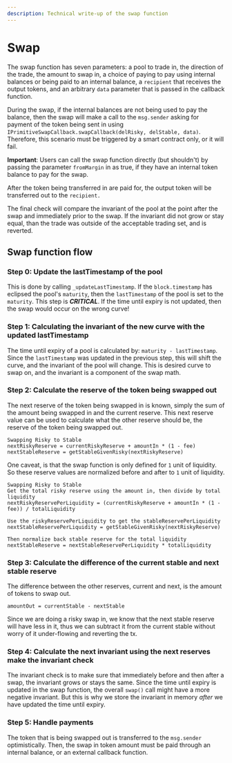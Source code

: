 ```yaml
---
description: Technical write-up of the swap function
---
```


# Swap

The swap function has seven parameters: a pool to trade in, the direction of the trade, the amount to swap in, a choice of paying to pay using internal balances or being paid to an internal balance, a `recipient` that receives the output tokens, and an arbitrary `data` parameter that is passed in the callback function.

 During the swap, if the internal balances are not being used to pay the balance, then the swap will make a call to the `msg.sender` asking for payment of the token being sent in using `IPrimitiveSwapCallback.swapCallback(delRisky, delStable, data)`. Therefore, this scenario must be triggered by a smart contract only, or it will fail. 

**Important**: Users can call the swap function directly (but shouldn't) by passing the parameter `fromMargin` in as true, if they have an internal token balance to pay for the swap.

After the token being transferred in are paid for, the output token will be transferred out to the `recipient.`

The final check will compare the invariant of the pool at the point after the swap and immediately prior to the swap. If the invariant did not grow or stay equal, than the trade was outside of the acceptable trading set, and is reverted.

## Swap function flow

### Step 0: Update the lastTimestamp of the pool

This is done by calling `_updateLastTimestamp`. If the `block.timestamp` has eclipsed the pool's `maturity`, then the `lastTimestamp` of the pool is set to the `maturity`. This step is _**CRITICAL**_. If the time until expiry is not updated, then the swap would occur on the wrong curve!

### Step 1: Calculating the invariant of the new curve with the updated lastTimestamp

The time until expiry of a pool is calculated by: `maturity - lastTimestamp`. Since the `lastTimestamp` was updated in the previous step, this will shift the curve, and the invariant of the pool will change. This is desired curve to swap on, and the invariant is a component of the swap math.

### Step 2: Calculate the reserve of the token being swapped out

The next reserve of the token being swapped in is known, simply the sum of the amount being swapped in and the current reserve. This next reserve value can be used to calculate what the other reserve should be, the reserve of the token being swapped out.

```
Swapping Risky to Stable
nextRiskyReserve = currentRiskyReserve + amountIn * (1 - fee)
nextStableReserve = getStableGivenRisky(nextRiskyReserve)
```

One caveat, is that the swap function is only defined for `1` unit of liquidity. So these reserve values are normalized before and after to `1` unit of liquidity.

```
Swapping Risky to Stable
Get the total risky reserve using the amount in, then divide by total liquidity
nextRiskyReservePerLiquidity = (currentRiskyReserve + amountIn * (1 - fee)) / totalLiquidity

Use the riskyReservePerLiquidity to get the stableReservePerLiquidity
nextStableReservePerLiquidity = getStableGivenRisky(nextRiskyReserve)

Then normalize back stable reserve for the total liquidity
nextStableReserve = nextStableReservePerLiquidity * totalLiquidity
```

### Step 3: Calculate the difference of the current stable and next stable reserve

The difference between the other reserves, current and next, is the amount of tokens to swap out.

```
amountOut = currentStable - nextStable
```

Since we are doing a risky swap in, we know that the next stable reserve will have less in it, thus we can subtract it from the current stable without worry of it under-flowing and reverting the tx.

### Step 4: Calculate the next invariant using the next reserves make the invariant check

The invariant check is to make sure that immediately before and then after a swap, the invariant grows or stays the same. Since the time until expiry is updated in the swap function, the overall `swap()` call might have a more negative invariant. But this is why we store the invariant in memory _after_ we have updated the time until expiry.

### Step 5: Handle payments

The token that is being swapped out is transferred to the `msg.sender` optimistically. Then, the swap in token amount must be paid through an internal balance, or an external callback function.
